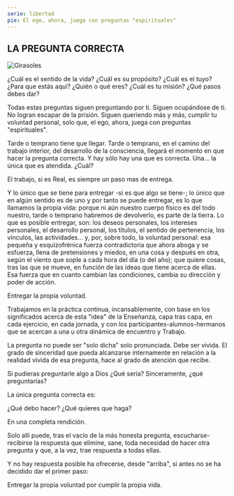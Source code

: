 ```yaml
---
serie: libertad
pie: El ego, ahora, juega con preguntas "espirituales"
---
```


## LA PREGUNTA CORRECTA


![Girasoles](/foto/P1120609.webp)


¿Cuál es el sentido de la vida? ¿Cuál es su propósito? ¿Cuál es el tuyo? ¿Para que estás aquí? ¿Quién o qué eres? ¿Cuál es tu misión? ¿Qué pasos debes dar?

Todas estas preguntas siguen preguntando por ti. Siguen ocupándose de ti. No logran escapar de la prisión. Siguen queriendo más y más, cumplir tu voluntad personal, solo que, el ego, ahora, juega con preguntas "espirituales".

Tarde o temprano tiene que llegar.
Tarde o temprano, en el camino del trabajo interior, del desarrollo de la consciencia, llegará el momento en que hacer la pregunta correcta.
Y hay sólo hay una que es correcta.
Una... la única que es atendida. ¿Cuál?

El trabajo, si es Real, es siempre un paso mas de entrega.

Y lo único que se tiene para entregar -si es que algo se tiene-; lo único que en algún sentido es de uno y por tanto se puede entregar, es lo que llamamos la propia vida: porque ni aún nuestro cuerpo físico es del todo nuestro, tarde o temprano habremos de devolverlo, es parte de la tierra.
Lo que es posible entregar, son: los deseos personales, los intereses personales, el desarrollo personal, los títulos, el sentido de pertenencia, los vínculos, las actividades… y, por, sobre todo, la voluntad personal: esa pequeña y esquizofrénica fuerza contradictoria que ahora aboga y se esfuerza, llena de pretensiones y miedos, en una cosa y después en otra, según el viento que sople a cada hora del día (o del año); que quiere cosas, tras las que se mueve, en función de las ideas que tiene acerca de ellas. Esa fuerza que en cuanto cambian las condiciones, cambia su dirección y poder de acción.

Entregar la propia voluntad.

Trabajamos en la práctica continua, incansablemente, con base en los significados acerca de esta "idea" de la Enseñanza, capa tras capa, en cada ejercicio, en cada jornada, y con los participantes-alumnos-hermanos que se acercan a una u otra dinámica de encuentro y Trabajo.

La pregunta no puede ser "solo dicha" solo pronunciada. Debe ser vivida.
El grado de sinceridad que pueda alcanzarse internamente en relación a la realidad vivida de esa pregunta, hace al grado de atención que recibe.

Si pudieras preguntarle algo a Dios ¿Qué sería?
Sinceramente, ¿qué preguntarías?

La única pregunta correcta es:

¿Qué debo hacer?
¿Qué quieres que haga?

En una completa rendición.

Solo allí puede, tras el vacío de la más honesta pregunta, escucharse-recibirse la respuesta que elimine, sane, toda necesidad de hacer otra pregunta y que, a la vez, trae respuesta a todas ellas.

Y no hay respuesta posible ha ofrecerse, desde "arriba", si antes no se ha decidido dar el primer paso:

Entregar la propia voluntad por cumplir la propia vida.

